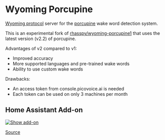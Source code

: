 # Wyoming Porcupine

[Wyoming protocol](https://github.com/rhasspy/wyoming) server for the [porcupine](https://github.com/Picovoice/porcupine) wake word detection system.

This is an experimental fork of [rhasspy/wyoming-porcupine1](https://github.com/rhasspy/wyoming-porcupine1) that uses
the latest version (v2.2) of porcupine.

Advantages of v2 compared to v1:
- Improved accuracy
- More supported languages and pre-trained wake words
- Ability to use custom wake words

Drawbacks:
- An access token from console.picovoice.ai is needed
- Each token can be used on only 3 machines per month

## Home Assistant Add-on

[![Show add-on](https://my.home-assistant.io/badges/supervisor_addon.svg)](https://my.home-assistant.io/redirect/supervisor_addon/?addon=9f80aae6_porcupine&repository_url=https%3A%2F%2Fgithub.com%2Fchatziko%2Fhassio-addons)

[Source](https://github.com/chatziko/hassio-addons/tree/main/porcupine)

